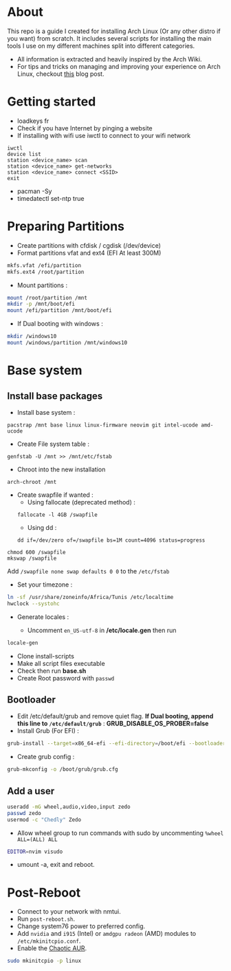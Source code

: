 # About

This repo is a guide I created for installing Arch Linux (Or any other distro if you want) from scratch. It includes several scripts for installing the main tools I use on my different machines split into different categories.

- All information is extracted and heavily inspired by the Arch Wiki.
- For tips and tricks on managing and improving your experience on Arch Linux, checkout [this](https://chedlyzouche.me/blog/arch-linux-tweaks) blog post.

# Getting started

- loadkeys fr
- Check if you have Internet by pinging a website
- If installing with wifi use iwctl to connect to your wifi network

```
iwctl
device list
station <device_name> scan
station <device_name> get-networks
station <device_name> connect <SSID>
exit
```

- pacman -Sy
- timedatectl set-ntp true

# Preparing Partitions

- Create partitions with cfdisk / cgdisk (/dev/device)
- Format partitions vfat and ext4 (EFI At least 300M)

```sh
mkfs.vfat /efi/partition
mkfs.ext4 /root/partition
```

- Mount partitions :

```sh
mount /root/partition /mnt
mkdir -p /mnt/boot/efi
mount /efi/partition /mnt/boot/efi
```

- If Dual booting with windows :

```bash
mkdir /windows10
mount /windows/partition /mnt/windows10
```

# Base system

## Install base packages

- Install base system :

```
pacstrap /mnt base linux linux-firmware neovim git intel-ucode amd-ucode
```

- Create File system table :

```
genfstab -U /mnt >> /mnt/etc/fstab
```

- Chroot into the new installation

```
arch-chroot /mnt
```

- Create swapfile if wanted :
  - Using fallocate (deprecated method) :
  ```
  fallocate -l 4GB /swapfile
  ```
  - Using dd :
  ```
  dd if=/dev/zero of=/swapfile bs=1M count=4096 status=progress
  ```

```
chmod 600 /swapfile
mkswap /swapfile
```

Add `/swapfile none swap defaults 0 0` to the `/etc/fstab`

- Set your timezone :

```sh
ln -sf /usr/share/zoneinfo/Africa/Tunis /etc/localtime
hwclock --systohc
```

- Generate locales :

  - Uncomment `en_US-utf-8` in **/etc/locale.gen** then run

```sh
locale-gen
```

- Clone install-scripts
- Make all script files executable
- Check then run **base.sh**
- Create Root password with `passwd`

## Bootloader

- Edit /etc/default/grub and remove quiet flag. **If Dual booting, append this line to `/etc/default/grub`** : **GRUB_DISABLE_OS_PROBER=false**
- Install Grub (For EFI) :

```sh
grub-install --target=x86_64-efi --efi-directory=/boot/efi --bootloader-id=GRUB
```

- Create grub config :

```sh
grub-mkconfig -o /boot/grub/grub.cfg
```

## Add a user

```sh
useradd -mG wheel,audio,video,input zedo
passwd zedo
usermod -c "Chedly" Zedo
```

- Allow wheel group to run commands with sudo by uncommenting `%wheel ALL=(ALL) ALL`

```sh
EDITOR=nvim visudo
```

- umount -a, exit and reboot.

# Post-Reboot

- Connect to your network with nmtui.
- Run `post-reboot.sh`.
- Change system76 power to preferred config.
- Add `nvidia` and `i915` (Intel) or `amdgpu radeon` (AMD) modules to `/etc/mkinitcpio.conf`.
- Enable the [Chaotic AUR](https://aur.chaotic.cx/).

```sh
sudo mkinitcpio -p linux
```
